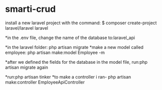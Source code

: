 # smarti-crud

install a new laravel project with the command:
$ composer create-project laravel/laravel laravel

*in the .env file, 
change the name of the database to:laravel_api

*in the laravel folder: php artisan migrate
*make a new model called employee:
php artisan make:model Employee -m


*after we defined the fields for the database in the model file, 
run:php artisan migrate again

*run:php artisan tinker
*to make a controller i ran- 
php artisan make:controller EmployeeApiController

